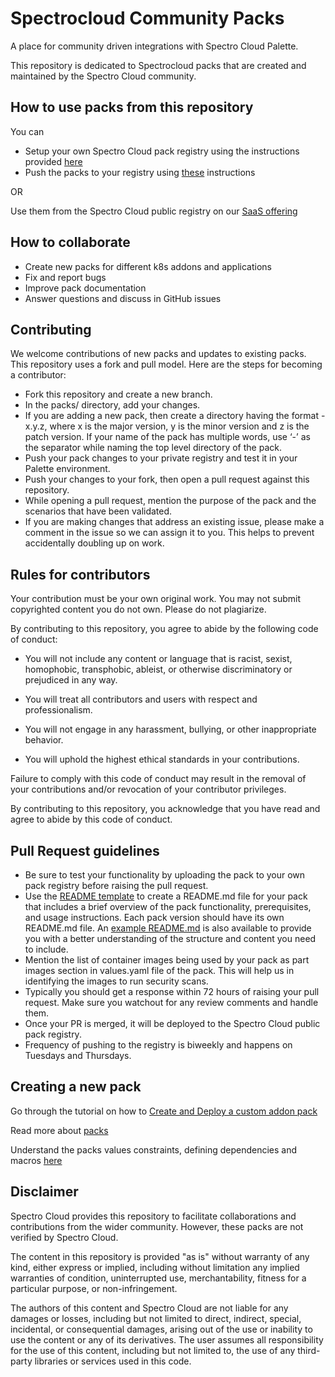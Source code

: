 # Spectrocloud Community Packs
A place for community driven integrations with Spectro Cloud Palette.

This repository is dedicated to Spectrocloud packs that are created and maintained by the Spectro Cloud community.

## How to use packs from this repository
You can
* Setup your own Spectro Cloud pack registry using the instructions provided [here](https://docs.spectrocloud.com/registries-and-packs/adding-a-custom-registry)
* Push the packs to your registry using [these](https://docs.spectrocloud.com/registries-and-packs/spectro-cli-reference) instructions

OR

Use them from the Spectro Cloud public registry on our [SaaS offering](https://www.spectrocloud.com)

## How to collaborate

  *  Create new packs for different k8s addons and applications
  *  Fix and report bugs
  *  Improve pack documentation
  *  Answer questions and discuss in GitHub issues

## Contributing
We welcome contributions of new packs and updates to existing packs. This repository uses a fork and pull model. Here are the steps for becoming a contributor:

  * Fork this repository and create a new branch.
  * In the packs/ directory, add your changes.
  *  If you are adding a new pack, then create a directory having the format <name of the pack>-x.y.z, where x is the major version, y is the minor version and z is the patch version. If your name of the pack has multiple words, use ‘-’ as the separator while naming the top level directory of the pack.
  * Push your pack changes to your private registry and test it in your Palette environment.
  * Push your changes to your fork, then open a pull request against this repository.
  * While opening a pull request, mention the purpose of the pack and the scenarios that have been validated.
  * If you are making changes that address an existing issue, please make a comment in the issue so we can assign it to you. This helps to prevent accidentally doubling up on work.

## Rules for contributors
Your contribution must be your own original work. You may not submit copyrighted content you do not own. Please do not plagiarize.

By contributing to this repository, you agree to abide by the following code of conduct:

* You will not include any content or language that is racist, sexist, homophobic, transphobic, ableist, or otherwise discriminatory or prejudiced in any way.

* You will treat all contributors and users with respect and professionalism.

* You will not engage in any harassment, bullying, or other inappropriate behavior.

* You will uphold the highest ethical standards in your contributions.

Failure to comply with this code of conduct may result in the removal of your contributions and/or revocation of your contributor privileges.

By contributing to this repository, you acknowledge that you have read and agree to abide by this code of conduct.

## Pull Request guidelines
* Be sure to test your functionality by uploading the pack to your own pack registry before raising the pull request.
* Use the [README template](templates/README-template.md) to create a README.md file for your pack that includes a brief overview of the pack functionality, prerequisites, and usage instructions. Each pack version should have its own README.md file. An [example README.md](templates/README-example.md) is also available to provide you with a better understanding of the structure and content you need to include.
* Mention the list of container images being used by your pack as part images section in values.yaml file of the pack. This will help us in identifying the images to run security scans.
* Typically you should get a response within 72 hours of raising your pull request. Make sure you watchout for any review comments and handle them.
* Once your PR is merged, it will be deployed to the Spectro Cloud public pack registry.
* Frequency of pushing to the registry is biweekly and happens on Tuesdays and Thursdays.

## Creating a new pack
Go through the tutorial on how to [Create and Deploy a custom addon pack ](https://docs.spectrocloud.com/registries-and-packs/deploy-pack)

Read more about [packs](https://docs.spectrocloud.com/registries-and-packs)

Understand the packs values constraints, defining dependencies and macros [here](https://docs.spectrocloud.com/registries-and-packs/pack-constraints)

## Disclaimer
Spectro Cloud provides this repository to facilitate collaborations and contributions from the wider community.  However, these packs are not verified by Spectro Cloud.

The content in this repository is provided "as is" without warranty of any kind, either express or implied, including without limitation any implied warranties of condition, uninterrupted use, merchantability, fitness for a particular purpose, or non-infringement.

The authors of this content and Spectro Cloud are not liable for any damages or losses, including but not limited to direct, indirect, special, incidental, or consequential damages, arising out of the use or inability to use the content or any of its derivatives. 
The user assumes all responsibility for the use of this content, including but not limited to, the use of any third-party libraries or services used in this code.
